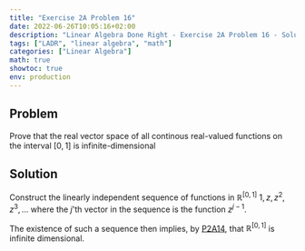 ```yaml
---
title: "Exercise 2A Problem 16"
date: 2022-06-26T10:05:16+02:00
description: "Linear Algebra Done Right - Exercise 2A Problem 16 - Solution"
tags: ["LADR", "linear algebra", "math"]
categories: ["Linear Algebra"]
math: true
showtoc: true
env: production
---
```


## Problem
Prove that the real vector space of all continous real-valued functions on the interval $[0,1]$ is infinite-dimensional

## Solution
Construct the linearly independent sequence of functions in $\mathbb{R}^{[0,1]}$ $1,z,z^2,z^3, \dots$ where the $j$'th vector in the sequence is the function $z^{j-1}$.

The existence of such a sequence then implies, by [P2A14](https://dragonoverlord3000.github.io/posts/linear_algebra/ladr/chapter2/exercise-2a-problem-8/), that $\mathbb{R}^{[0,1]}$ is infinite dimensional.














